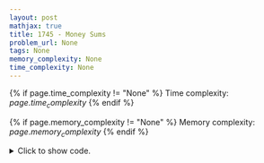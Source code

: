 ```yaml
---
layout: post
mathjax: true
title: 1745 - Money Sums
problem_url: None
tags: None
memory_complexity: None
time_complexity: None
---
```




{% if page.time_complexity != "None" %}
Time complexity: ${{ page.time_complexity }}$
{% endif %}

{% if page.memory_complexity != "None" %}
Memory complexity: ${{ page.memory_complexity }}$
{% endif %}

<details>
<summary>
<p style="display:inline">Click to show code.</p>
</summary>
```cpp
{% raw %}
using namespace std;
using vi = vector<int>;
using si = set<int>;
int main(void)
{
    int n;
    vi x;
    si sums;
    cin >> n;
    x.resize(n);
    for (auto &xi : x)
        cin >> xi;
    for (auto xi : x)
    {
        si temp;
        for (auto sum : sums)
            temp.insert(sum + xi);
        sums.insert(xi);
        sums.insert(temp.begin(), temp.end());
    }
    cout << sums.size() << endl;
    for (auto sum : sums)
    {
        cout << sum << " ";
    }
    cout << endl;
    return 0;
}

{% endraw %}
```
</details>

